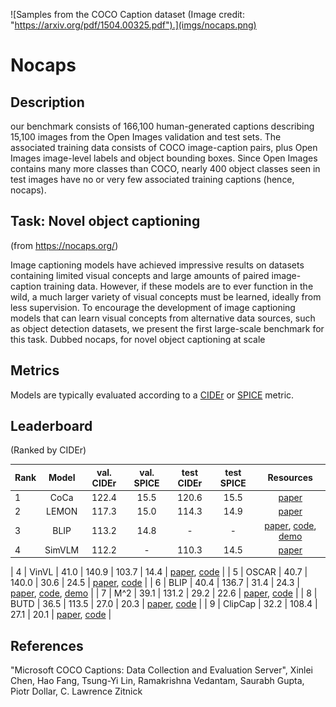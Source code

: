 ![Samples from the COCO Caption dataset (Image credit: "https://arxiv.org/pdf/1504.00325.pdf").](imgs/nocaps.png)

# Nocaps

## Description

our benchmark consists of 166,100 human-generated captions describing 15,100 images from the Open Images validation and test sets. The associated training data consists of COCO image-caption pairs, plus Open Images image-level labels and object bounding boxes. Since Open Images contains many more classes than COCO, nearly 400 object classes seen in test images have no or very few associated training captions (hence, nocaps).


## Task: Novel object captioning

(from https://nocaps.org/)

Image captioning models have achieved impressive results on datasets containing limited visual concepts and large amounts of paired image-caption training data. However, if these models are to ever function in the wild, a much larger variety of visual concepts must be learned, ideally from less supervision. To encourage the development of image captioning models that can learn visual concepts from alternative data sources, such as object detection datasets, we present the first large-scale benchmark for this task. Dubbed nocaps, for novel object captioning at scale


## Metrics
Models are typically evaluated according to a [CIDEr](https://aclanthology.org/P02-1040/) or [SPICE](https://www.cv-foundation.org/openaccess/content_cvpr_2015/papers/Vedantam_CIDEr_Consensus-Based_Image_2015_CVPR_paper.pdf) metric.

## Leaderboard

(Ranked by CIDEr)

| Rank |  Model  | val. CIDEr | val. SPICE |          test CIDEr | test SPICE |                                                          Resources                                                                     |
| ---- | :-----: | :----: | :---: | :----------------------------------------------------------------------------------------------------------------------------------------------: | :---:|:---:|
| 1    |  CoCa  |   122.4   |  15.5  | 120.6 | 15.5| [paper](https://arxiv.org/pdf/2205.01917.pdf) |
| 2    |  LEMON  |  117.3 | 15.0  |114.3 | 14.9           |                                                         [paper]()                                                                     |
| 3    |  BLIP   |  113.2 | 14.8 |  -  | -  | [paper](https://arxiv.org/pdf/2201.12086.pdf), [code](https://github.com/salesforce/BLIP), [demo](https://huggingface.co/spaces/Salesforce/BLIP) |
| 4    | SimVLM  |  112.2  | - | 110.3  | 14.5  |                                                [paper](https://openreview.net/pdf?id=GUrhfTuf_3)                                                 |

| 4    |  VinVL  |  41.0  | 140.9 |  103.7  | 14.4  |                           [paper](https://arxiv.org/pdf/2101.00529v2.pdf), [code](https://github.com/microsoft/Oscar)                            |
| 5    |  OSCAR  |  40.7  | 140.0 |  30.6  | 24.5  |                           [paper](https://arxiv.org/pdf/2004.06165v5.pdf), [code](https://github.com/microsoft/Oscar)                            |
| 6    |  BLIP   |  40.4  | 136.7 |  31.4  | 24.3  | [paper](https://arxiv.org/pdf/2201.12086.pdf), [code](https://github.com/salesforce/BLIP), [demo](https://huggingface.co/spaces/Salesforce/BLIP) |
| 7    |   M^2   |  39.1  | 131.2 |  29.2  | 22.6  |                 [paper](https://arxiv.org/pdf/1912.08226v2.pdf), [code](https://github.com/aimagelab/meshed-memory-transformer)                  |
| 8    |  BUTD   |  36.5  | 113.5 |  27.0  | 20.3  |               [paper](https://arxiv.org/abs/1707.07998?context=cs), [code](https://github.com/peteanderson80/bottom-up-attention)                |
| 9    | ClipCap |  32.2  | 108.4 |  27.1  | 20.1  |                     [paper](https://arxiv.org/pdf/2111.09734v1.pdf), [code](https://github.com/rmokady/clip_prefix_caption)                      |

## References
"Microsoft COCO Captions: Data Collection and Evaluation Server", Xinlei Chen, Hao Fang, Tsung-Yi Lin, Ramakrishna Vedantam, Saurabh Gupta, Piotr Dollar, C. Lawrence Zitnick
